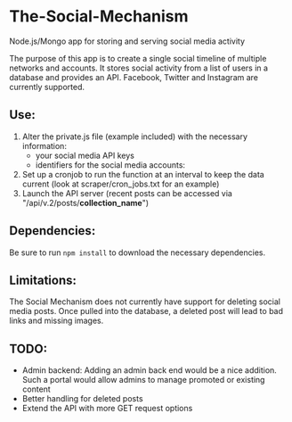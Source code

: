 # The-Social-Mechanism

Node.js/Mongo app for storing and serving social media activity

The purpose of this app is to create a single social timeline of multiple networks and accounts. It stores social activity from a list of users in a database and provides an API. Facebook, Twitter and Instagram are currently supported.

## Use:

1. Alter the private.js file (example included) with the necessary information:
	* your social media API keys
	* identifiers for the social media accounts:
1. Set up a cronjob to run the function at an interval to keep the data current (look at scraper/cron_jobs.txt for an example)
1. Launch the API server (recent posts can be accessed via "/api/v.2/posts/**collection_name**")

## Dependencies:

Be sure to run ```npm install``` to download the necessary dependencies.

## Limitations:

The Social Mechanism does not currently have support for deleting social media posts. Once pulled into the database, a deleted post will lead to bad links and missing images.

## TODO:

* Admin backend: Adding an admin back end would be a nice addition. Such a portal would allow admins to manage promoted or existing content
* Better handling for deleted posts
* Extend the API with more GET request options
